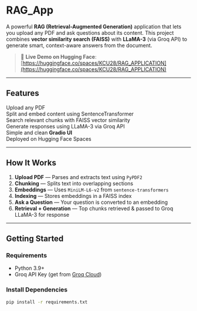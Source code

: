 # RAG_App

A powerful **RAG (Retrieval-Augmented Generation)** application that lets you upload any PDF and ask questions about its content. This project combines **vector similarity search (FAISS)** with **LLaMA-3** (via Groq API) to generate smart, context-aware answers from the document.

> 🔗 **Live Demo on Hugging Face**:  
> [https://huggingface.co/spaces/KCU28/RAG_APPLICATION](https://huggingface.co/spaces/KCU28/RAG_APPLICATION)

---

##  Features

 Upload any PDF  
 Split and embed content using SentenceTransformer  
 Search relevant chunks with FAISS vector similarity  
 Generate responses using LLaMA-3 via Groq API  
 Simple and clean **Gradio UI**  
 Deployed on Hugging Face Spaces  

---

##  How It Works

1.  **Upload PDF** — Parses and extracts text using `PyPDF2`  
2.  **Chunking** — Splits text into overlapping sections  
3.  **Embeddings** — Uses `MiniLM-L6-v2` from `sentence-transformers`  
4.  **Indexing** — Stores embeddings in a FAISS index  
5.  **Ask a Question** — Your question is converted to an embedding  
6.  **Retrieval + Generation** — Top chunks retrieved & passed to Groq LLaMA-3 for response

---

##  Getting Started

###  Requirements

- Python 3.9+
- Groq API Key (get from [Groq Cloud](https://console.groq.com/))

###  Install Dependencies

```bash
pip install -r requirements.txt
